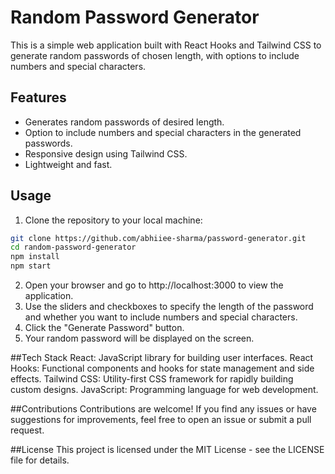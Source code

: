 # Random Password Generator

This is a simple web application built with React Hooks and Tailwind CSS to generate random passwords of chosen length, with options to include numbers and special characters.

## Features

- Generates random passwords of desired length.
- Option to include numbers and special characters in the generated passwords.
- Responsive design using Tailwind CSS.
- Lightweight and fast.

## Usage

1. Clone the repository to your local machine:

```bash
git clone https://github.com/abhiiee-sharma/password-generator.git
cd random-password-generator
npm install
npm start
```

2. Open your browser and go to http://localhost:3000 to view the application.
3. Use the sliders and checkboxes to specify the length of the password and whether you want to include numbers and special characters.
4. Click the "Generate Password" button.
5. Your random password will be displayed on the screen.

##Tech Stack
React: JavaScript library for building user interfaces.
React Hooks: Functional components and hooks for state management and side effects.
Tailwind CSS: Utility-first CSS framework for rapidly building custom designs.
JavaScript: Programming language for web development.

##Contributions
Contributions are welcome! If you find any issues or have suggestions for improvements, feel free to open an issue or submit a pull request.

##License
This project is licensed under the MIT License - see the LICENSE file for details.

